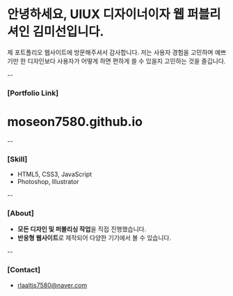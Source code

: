 # 안녕하세요, UIUX 디자이너이자 웹 퍼블리셔인 김미선입니다.

제 포트폴리오 웹사이트에 방문해주셔서 감사합니다.
저는 사용자 경험을 고민하며 예쁘기만 한 디자인보다
사용자가 어떻게 하면 편하게 쓸 수 있을지 고민하는 것을 즐깁니다.


--

### [Portfolio Link]
# moseon7580.github.io

--

### [Skill]
- HTML5, CSS3, JavaScript
- Photoshop, Illustrator

--

### [About]
- **모든 디자인 및 퍼블리싱 작업**을 직접 진행했습니다.
- **반응형 웹사이트**로 제작되어 다양한 기기에서 볼 수 있습니다.

--

### [Contact]
- rlaaltjs7580@naver.com